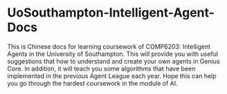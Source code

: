 # UoSouthampton-Intelligent-Agent-Docs
This is Chinese docs for learning coursework of COMP6203: Intelligent Agents in the University of Southampton. This will provide you with useful suggestions that how to understand and create your own agents in Genius Core. In addition, it will teach you some algorithms that have been implemented in the previous Agent League each year. Hope this can help you go through the hardest coursework in the module of AI.

